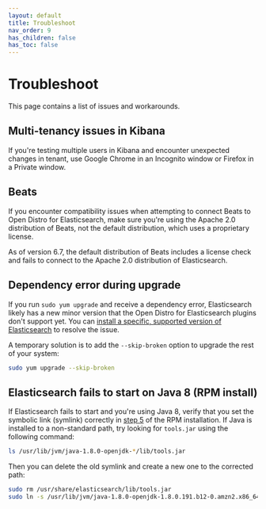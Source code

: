 ```yaml
---
layout: default
title: Troubleshoot
nav_order: 9
has_children: false
has_toc: false
---
```


# Troubleshoot

This page contains a list of issues and workarounds.


## Multi-tenancy issues in Kibana

If you're testing multiple users in Kibana and encounter unexpected changes in tenant, use Google Chrome in an Incognito window or Firefox in a Private window.


## Beats

If you encounter compatibility issues when attempting to connect Beats to Open Distro for Elasticsearch, make sure you're using the Apache 2.0 distribution of Beats, not the default distribution, which uses a proprietary license.

As of version 6.7, the default distribution of Beats includes a license check and fails to connect to the Apache 2.0 distribution of Elasticsearch.


## Dependency error during upgrade

If you run `sudo yum upgrade` and receive a dependency error, Elasticsearch likely has a new minor version that the Open Distro for Elasticsearch plugins don't support yet. You can [install a specific, supported version of Elasticsearch](../install/plugins/#compatibility) to resolve the issue.

A temporary solution is to add the `--skip-broken` option to upgrade the rest of your system:

```bash
sudo yum upgrade --skip-broken
```


## Elasticsearch fails to start on Java 8 (RPM install)

If Elasticsearch fails to start and you're using Java 8, verify that you set the symbolic link (symlink) correctly in [step 5](../install/rpm) of the RPM installation. If Java is installed to a non-standard path, try looking for `tools.jar` using the following command:

```bash
ls /usr/lib/jvm/java-1.8.0-openjdk-*/lib/tools.jar
```

Then you can delete the old symlink and create a new one to the corrected path:

```bash
sudo rm /usr/share/elasticsearch/lib/tools.jar
sudo ln -s /usr/lib/jvm/java-1.8.0-openjdk-1.8.0.191.b12-0.amzn2.x86_64/lib/tools.jar /usr/share/elasticsearch/lib/
```
